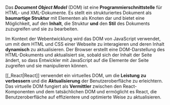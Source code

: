 Das **_Document Object Model_** (DOM) ist eine **Programmierschnittstelle** für HTML- und XML-Dokumente. 
Es stellt ein strukturiertes Dokument als **baumartige Struktur** mit Elementen als Knoten dar und bietet eine Möglichkeit, auf den **Inhalt**, die Struktur **und** den **Stil** des Dokuments zuzugreifen und sie zu bearbeiten.

Im Kontext der Webentwicklung wird das DOM von JavaScript verwendet, um mit dem HTML und CSS einer Webseite zu interagieren und deren Inhalt **dynamisch** zu aktualisieren. Der Browser erstellt eine DOM-Darstellung des HTML-Dokuments und aktualisiert sie, sobald sich der Inhalt der Seite ändert, so dass Entwickler mit JavaScript auf die Elemente der Seite zugreifen und sie manipulieren können.

[[_React|React]] verwendet ein virtuelles DOM, um die **Leistung zu verbessern** und die **Aktualisierung** der Benutzeroberfläche zu erleichtern. Das virtuelle DOM fungiert als **Vermittler** zwischen den React-Komponenten und dem tatsächlichen DOM und ermöglicht es React, die Benutzeroberfläche auf effizientere und optimierte Weise zu aktualisieren.